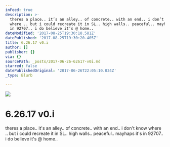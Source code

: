 ```yaml
---
inFeed: true
description: >-
  theres a place.. it’s an alley.. of concrete.. with an end.. i don’t know
  where .. but i could recreate it in SL.. high walls.. peaceful.. mayhaps it’s
  in 92707.. i do believe it’s @ home..
dateModified: '2017-08-25T19:30:18.581Z'
datePublished: '2017-08-25T19:30:20.405Z'
title: 6.26.17 v0.i
author: []
publisher: {}
via: {}
sourcePath: _posts/2017-06-26-62617-v0i.md
starred: false
datePublishedOriginal: '2017-06-26T22:05:10.034Z'
_type: Blurb

---
```

![](https://the-grid-user-content.s3-us-west-2.amazonaws.com/c7145d75-47f3-46fe-a62d-6794228502d5.jpg)

# 6.26.17 v0.i

theres a place.. it's an alley.. of concrete.. with an end.. i don't know where .. but i could recreate it in SL.. high walls.. peaceful.. mayhaps it's in 92707.. i do believe it's @ home..